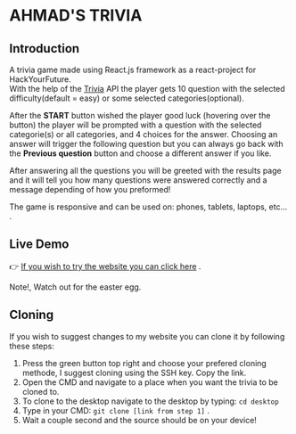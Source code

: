# AHMAD'S TRIVIA
## Introduction
A trivia game made using React.js framework as a react-project for HackYourFuture.<br/>
With the help of the [Trivia](https://the-trivia-api.com/) API the player gets 10 question with the selected difficulty(default = easy) or some selected categories(optional).

After the **START** button wished the player good luck (hovering over the button) the player will be prompted with a question with the selected categorie(s) 
or all categories, and 4 choices for the answer. Choosing an answer will trigger the following question but you can always go back with the **Previous question** button and choose a different answer if you like.

After answering all the questions you will be greeted with the results page and it will tell you how many questions were answered correctly and a message depending of how you preformed!

The game is responsive and can be used on: phones, tablets, laptops, etc... .
## Live Demo
:point_right: [If you wish to try the website you can click here](https://jovial-bubblegum-96ec8d.netlify.app/) .


Note!, Watch out for the easter egg.

## Cloning
If you wish to suggest changes to my website you can clone it by following these steps:
1. Press the green button top right and choose your prefered cloning methode, I suggest cloning using the SSH key. Copy the link.</br>
2. Open the CMD and navigate to a place when you want the trivia to be cloned to.</br>
3. To clone to the desktop navigate to the desktop by typing: `cd desktop`
4. Type in your CMD: `git clone [link from step 1]` . </br>
5. Wait a couple second and the source should be on your device!
